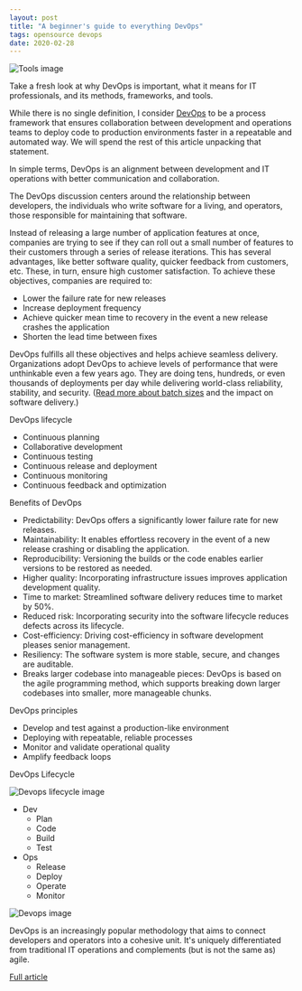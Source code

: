 ```yaml
---
layout: post
title: "A beginner's guide to everything DevOps"
tags: opensource devops
date: 2020-02-28
---
```


![Tools image](https://opensource.com/sites/default/files/styles/image-full-size/public/lead-images/tools_osyearbook2016_sysadmin_cc.png?itok=Y1AHCKI4)

Take a fresh look at why DevOps is important, what it means for IT professionals, and its methods, frameworks, and tools.

While there is no single definition, I consider 
[DevOps](https://opensource.com/resources/devops) to be a process framework that ensures collaboration 
between development and operations teams to deploy code to production environments faster in a 
repeatable and automated way. We will spend the rest of this article unpacking that statement.

In simple terms, DevOps is an alignment between development and IT operations with better communication 
and collaboration.

The DevOps discussion centers around the relationship between developers, the individuals who write 
software for a living, and operators, those responsible for maintaining that software.

Instead of releasing a large number of application features at once, companies are trying to see if 
they can roll out a small number of features to their customers through a series of release iterations. 
This has several advantages, like better software quality, quicker feedback from customers, etc. These, 
in turn, ensure high customer satisfaction. To achieve these objectives, companies are required to:

- Lower the failure rate for new releases
- Increase deployment frequency
- Achieve quicker mean time to recovery in the event a new release crashes the application
- Shorten the lead time between fixes

DevOps fulfills all these objectives and helps achieve seamless delivery. Organizations adopt DevOps 
to achieve levels of performance that were unthinkable even a few years ago. They are doing tens, 
hundreds, or even thousands of deployments per day while delivering world-class reliability, 
stability, and security. 
([Read more about batch sizes](https://opensource.com/article/19/3/devops-most-important-tech-strategy) 
and the impact on software delivery.)

DevOps lifecycle

- Continuous planning
- Collaborative development
- Continuous testing
- Continuous release and deployment
- Continuous monitoring
- Continuous feedback and optimization

Benefits of DevOps

- Predictability: DevOps offers a significantly lower failure rate for new releases.
- Maintainability: It enables effortless recovery in the event of a new release crashing or disabling the application.
- Reproducibility: Versioning the builds or the code enables earlier versions to be restored as needed.
- Higher quality: Incorporating infrastructure issues improves application development quality.
- Time to market: Streamlined software delivery reduces time to market by 50%.
- Reduced risk: Incorporating security into the software lifecycle reduces defects across its lifecycle.
- Cost-efficiency: Driving cost-efficiency in software development pleases senior management.
- Resiliency: The software system is more stable, secure, and changes are auditable.
- Breaks larger codebase into manageable pieces: DevOps is based on the agile programming method, which supports 
breaking down larger codebases into smaller, more manageable chunks.

DevOps principles

- Develop and test against a production-like environment
- Deploying with repeatable, reliable processes
- Monitor and validate operational quality
- Amplify feedback loops

DevOps Lifecycle

![Devops lifecycle image](https://i.pinimg.com/originals/ad/76/84/ad76846a9d54f84e1c2710a1e5931758.png)

* Dev
  * Plan
  * Code
  * Build
  * Test
* Ops
  * Release
  * Deploy
  * Operate
  * Monitor

![Devops image](https://opensource.com/sites/default/files/uploads/devopsprocesses.png)

DevOps is an increasingly popular methodology that aims to connect developers and operators into a 
cohesive unit. It's uniquely differentiated from traditional IT operations and complements 
(but is not the same as) agile.

[Full article](https://opensource.com/article/20/2/devops-beginners)

